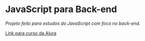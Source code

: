 # JavaScript para Back-end

*Projeto feito para estudos do JavaScript com foco no back-end.*

<a href='https://cursos.alura.com.br/course/fundamentos-javascript-tipos-variaveis-funcoes'>Link para curso da Alura</a>
